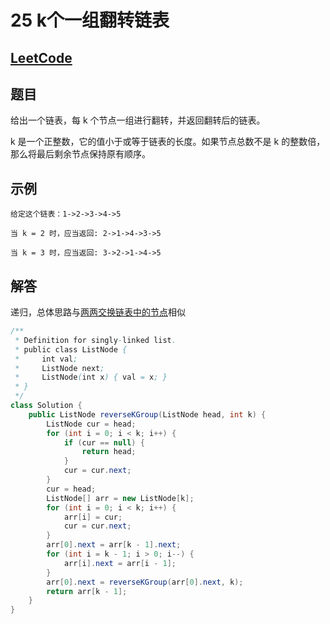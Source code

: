 # 25 k个一组翻转链表

## [LeetCode](https://leetcode-cn.com/problems/reverse-nodes-in-k-group/)

## 题目

给出一个链表，每 k 个节点一组进行翻转，并返回翻转后的链表。

k 是一个正整数，它的值小于或等于链表的长度。如果节点总数不是 k 的整数倍，那么将最后剩余节点保持原有顺序。

## 示例

```text
给定这个链表：1->2->3->4->5

当 k = 2 时，应当返回: 2->1->4->3->5

当 k = 3 时，应当返回: 3->2->1->4->5
```

## 解答

递归，总体思路与[两两交换链表中的节点](24.md)相似

```java
/**
 * Definition for singly-linked list.
 * public class ListNode {
 *     int val;
 *     ListNode next;
 *     ListNode(int x) { val = x; }
 * }
 */
class Solution {
    public ListNode reverseKGroup(ListNode head, int k) {
        ListNode cur = head;
        for (int i = 0; i < k; i++) {
            if (cur == null) {
                return head;
            }
            cur = cur.next;
        }
        cur = head;
        ListNode[] arr = new ListNode[k];
        for (int i = 0; i < k; i++) {
            arr[i] = cur;
            cur = cur.next;
        }
        arr[0].next = arr[k - 1].next;
        for (int i = k - 1; i > 0; i--) {
            arr[i].next = arr[i - 1];
        }
        arr[0].next = reverseKGroup(arr[0].next, k);
        return arr[k - 1];
    }
}
```





